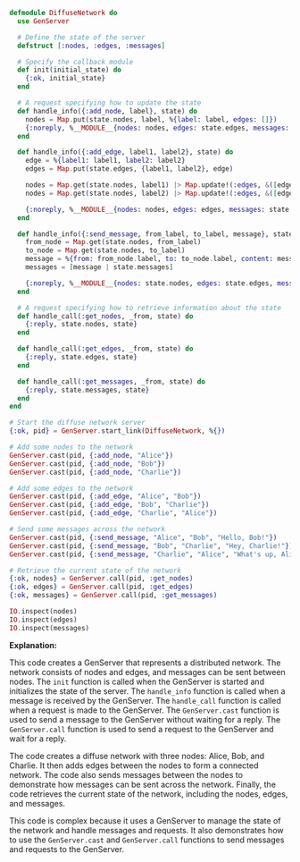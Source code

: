 ```elixir
defmodule DiffuseNetwork do
  use GenServer

  # Define the state of the server
  defstruct [:nodes, :edges, :messages]

  # Specify the callback module
  def init(initial_state) do
    {:ok, initial_state}
  end

  # A request specifying how to update the state
  def handle_info({:add_node, label}, state) do
    nodes = Map.put(state.nodes, label, %{label: label, edges: []})
    {:noreply, %__MODULE__{nodes: nodes, edges: state.edges, messages: state.messages}}
  end

  def handle_info({:add_edge, label1, label2}, state) do
    edge = %{label1: label1, label2: label2}
    edges = Map.put(state.edges, {label1, label2}, edge)

    nodes = Map.get(state.nodes, label1) |> Map.update!(:edges, &([edge | &1]))
    nodes = Map.get(state.nodes, label2) |> Map.update!(:edges, &([edge | &1]))

    {:noreply, %__MODULE__{nodes: nodes, edges: edges, messages: state.messages}}
  end

  def handle_info({:send_message, from_label, to_label, message}, state) do
    from_node = Map.get(state.nodes, from_label)
    to_node = Map.get(state.nodes, to_label)
    message = %{from: from_node.label, to: to_node.label, content: message}
    messages = [message | state.messages]

    {:noreply, %__MODULE__{nodes: state.nodes, edges: state.edges, messages: messages}}
  end

  # A request specifying how to retrieve information about the state
  def handle_call(:get_nodes, _from, state) do
    {:reply, state.nodes, state}
  end

  def handle_call(:get_edges, _from, state) do
    {:reply, state.edges, state}
  end

  def handle_call(:get_messages, _from, state) do
    {:reply, state.messages, state}
  end
end

# Start the diffuse network server
{:ok, pid} = GenServer.start_link(DiffuseNetwork, %{})

# Add some nodes to the network
GenServer.cast(pid, {:add_node, "Alice"})
GenServer.cast(pid, {:add_node, "Bob"})
GenServer.cast(pid, {:add_node, "Charlie"})

# Add some edges to the network
GenServer.cast(pid, {:add_edge, "Alice", "Bob"})
GenServer.cast(pid, {:add_edge, "Bob", "Charlie"})
GenServer.cast(pid, {:add_edge, "Charlie", "Alice"})

# Send some messages across the network
GenServer.cast(pid, {:send_message, "Alice", "Bob", "Hello, Bob!"})
GenServer.cast(pid, {:send_message, "Bob", "Charlie", "Hey, Charlie!"})
GenServer.cast(pid, {:send_message, "Charlie", "Alice", "What's up, Alice?"})

# Retrieve the current state of the network
{:ok, nodes} = GenServer.call(pid, :get_nodes)
{:ok, edges} = GenServer.call(pid, :get_edges)
{:ok, messages} = GenServer.call(pid, :get_messages)

IO.inspect(nodes)
IO.inspect(edges)
IO.inspect(messages)
```

**Explanation:**

This code creates a GenServer that represents a distributed network. The network consists of nodes and edges, and messages can be sent between nodes. The `init` function is called when the GenServer is started and initializes the state of the server. The `handle_info` function is called when a message is received by the GenServer. The `handle_call` function is called when a request is made to the GenServer. The `GenServer.cast` function is used to send a message to the GenServer without waiting for a reply. The `GenServer.call` function is used to send a request to the GenServer and wait for a reply.

The code creates a diffuse network with three nodes: Alice, Bob, and Charlie. It then adds edges between the nodes to form a connected network. The code also sends messages between the nodes to demonstrate how messages can be sent across the network. Finally, the code retrieves the current state of the network, including the nodes, edges, and messages.

This code is complex because it uses a GenServer to manage the state of the network and handle messages and requests. It also demonstrates how to use the `GenServer.cast` and `GenServer.call` functions to send messages and requests to the GenServer.